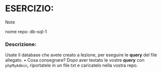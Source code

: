 # ESERCIZIO: 

> [!NOTE]
>
> nome repo: db-sql-1

### Descrizione:
Usate il database che avete creato a lezione, per eseguire le **query** del file allegato.
• Cosa consegnare?
Dopo aver testato le vostre **query** con `phpMyAdmin`, riportatele in un file txt e caricatelo nella vostra repo.
